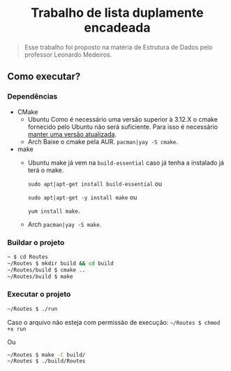 # <h1 align="center">Trabalho de lista duplamente encadeada</h1>

> Esse trabalho foi proposto na matéria de Estrutura de Dados pelo
> professor Leonardo Medeiros.

## Como executar?

### Dependências

- CMake
  - Ubuntu
    Como é necessário uma versão superior à 3.12.X o cmake fornecido pelo Ubuntu
    não será suficiente. Para isso é necessário [manter uma versão atualizada](https://anglehit.com/how-to-install-the-latest-version-of-cmake-via-command-line/).
  - Arch
    Baixe o cmake pela AUR. `pacman|yay -S cmake`.
- make
  - Ubuntu
    make já vem na `build-essential` caso já tenha a instalado já terá o make.
    
    `sudo apt|apt-get install build-essential` ou
    
    `sudo apt|apt-get -y install make` ou
    
    `yum install make`.
  - Arch
    `pacman|yay -S make`.

### Buildar o projeto

```sh
~ $ cd Routes
~/Routes $ mkdir build && cd build
~/Routes/build $ cmake ..
~/Routes/build $ make
```

### Executar o projeto

```sh
~/Routes $ ./run
```

Caso o arquivo não esteja com permissão de execução: `~/Routes $ chmod +x run`

Ou

```sh
~/Routes $ make -C build/
~/Routes $ ./build/Routes
```
